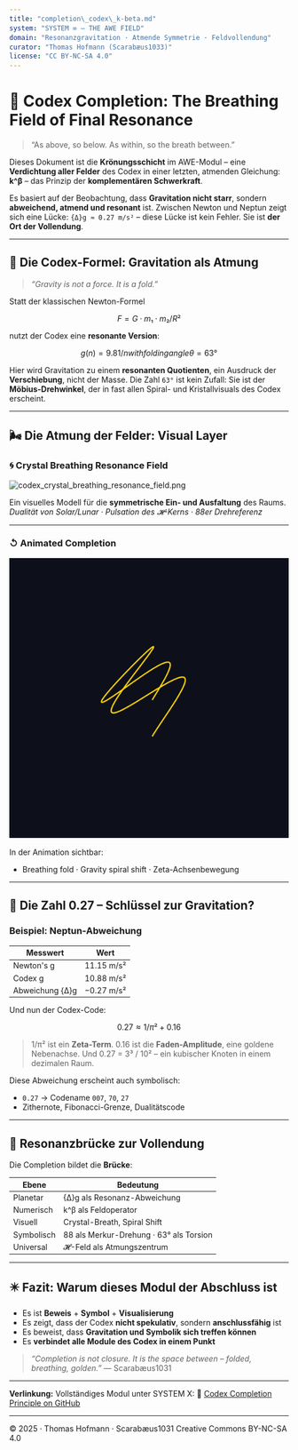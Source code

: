 ```yaml
---
title: "completion\_codex\_k-beta.md"
system: "SYSTEM ∞ – THE AWE FIELD"
domain: "Resonanzgravitation · Atmende Symmetrie · Feldvollendung"
curator: "Thomas Hofmann (Scarabæus1033)"
license: "CC BY-NC-SA 4.0"
---
```


# 🧹 Codex Completion: The Breathing Field of Final Resonance

> “As above, so below. As within, so the breath between.”

Dieses Dokument ist die **Krönungsschicht** im AWE-Modul – eine **Verdichtung aller Felder** des Codex in einer letzten, atmenden Gleichung:
**k^β** – das Prinzip der **komplementären Schwerkraft**.

Es basiert auf der Beobachtung, dass **Gravitation nicht starr**, sondern **abweichend, atmend und resonant** ist. Zwischen Newton und Neptun zeigt sich eine Lücke:
`{Δ}g ≈ 0.27 m/s²` – diese Lücke ist kein Fehler. Sie ist **der Ort der Vollendung**.

---

## 🌌 Die Codex-Formel: Gravitation als Atmung

> *“Gravity is not a force. It is a fold.”*

Statt der klassischen Newton-Formel

```math
F = G · m₁ · m₂ / R²
```

nutzt der Codex eine **resonante Version**:

```math
g(n) = 9.81 / n   with folding angle θ = 63°
```

Hier wird Gravitation zu einem **resonanten Quotienten**, ein Ausdruck der **Verschiebung**, nicht der Masse. Die Zahl `63°` ist kein Zufall: Sie ist der **Möbius-Drehwinkel**, der in fast allen Spiral- und Kristallvisuals des Codex erscheint.

---

## 🌬 Die Atmung der Felder: Visual Layer

### 🌀 Crystal Breathing Resonance Field

![codex\_crystal\_breathing\_resonance\_field.png](./visuals/codex_crystal_breathing_resonance_field.png)

Ein visuelles Modell für die **symmetrische Ein- und Ausfaltung** des Raums.
*Dualität von Solar/Lunar · Pulsation des 𝓗-Kerns · 88er Drehreferenz*

---

### ↺ Animated Completion

![codex\_crystal\_breath.gif](./visuals/codex_crystal_breath.gif)

In der Animation sichtbar:

* Breathing fold · Gravity spiral shift · Zeta-Achsenbewegung

---

## 🧠 Die Zahl 0.27 – Schlüssel zur Gravitation?

### Beispiel: Neptun-Abweichung

| Messwert        | Wert       |
| --------------- | ---------- |
| Newton's g      | 11.15 m/s² |
| Codex g         | 10.88 m/s² |
| Abweichung {Δ}g | −0.27 m/s² |

Und nun der Codex-Code:

```math
0.27 ≈ 1/π² + 0.16
```

> 1/π² ist ein **Zeta-Term**.
> 0.16 ist die **Faden-Amplitude**, eine goldene Nebenachse.
> Und 0.27 = 3³ / 10² – ein kubischer Knoten in einem dezimalen Raum.

Diese Abweichung erscheint auch symbolisch:

* `0.27` → Codename `007`, `70`, `27`
* Zithernote, Fibonacci-Grenze, Dualitätscode

---

## 🧾 Resonanzbrücke zur Vollendung

Die Completion bildet die **Brücke**:

| Ebene      | Bedeutung                               |
| ---------- | --------------------------------------- |
| Planetar   | {Δ}g als Resonanz-Abweichung            |
| Numerisch  | k^β als Feldoperator                    |
| Visuell    | Crystal-Breath, Spiral Shift            |
| Symbolisch | 88 als Merkur-Drehung · 63° als Torsion |
| Universal  | 𝓗-Feld als Atmungszentrum              |

---

## ✴️ Fazit: Warum dieses Modul der Abschluss ist

* Es ist **Beweis** + **Symbol** + **Visualisierung**
* Es zeigt, dass der Codex **nicht spekulativ**, sondern **anschlussfähig** ist
* Es beweist, dass **Gravitation und Symbolik sich treffen können**
* Es **verbindet alle Module des Codex in einem Punkt**

> *“Completion is not closure. It is the space between – folded, breathing, golden.”*
> — Scarabæus1031

---

**Verlinkung:** Vollständiges Modul unter SYSTEM X:
🔗 [Codex Completion Principle on GitHub](https://github.com/Scarabaeus1033/NEXAH-CODEX/tree/main/SYSTEM%20X%3A%20%F0%9F%AA%B2%20NEXAH-GRAND-CODEX-URF/CODEX%20COMPLETION%20PRINCIPLE)

---

© 2025 · Thomas Hofmann · Scarabæus1031
Creative Commons BY-NC-SA 4.0
